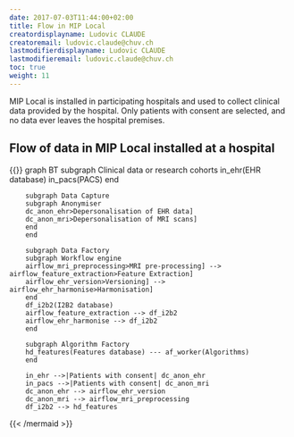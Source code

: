 ```yaml
---
date: 2017-07-03T11:44:00+02:00
title: Flow in MIP Local
creatordisplayname: Ludovic CLAUDE
creatoremail: ludovic.claude@chuv.ch
lastmodifierdisplayname: Ludovic CLAUDE
lastmodifieremail: ludovic.claude@chuv.ch
toc: true
weight: 11
---
```


MIP Local is installed in participating hospitals and used to collect clinical data
provided by the hospital. Only patients with consent are selected, and no data ever leaves
the hospital premises.

<!--more-->

## Flow of data in MIP Local installed at a hospital

{{<mermaid align="left">}}
graph BT
        subgraph Clinical data or research cohorts
        in_ehr(EHR database)
        in_pacs(PACS)
        end

        subgraph Data Capture
        subgraph Anonymiser
        dc_anon_ehr>Depersonalisation of EHR data]
        dc_anon_mri>Depersonalisation of MRI scans]
        end
        end

        subgraph Data Factory
        subgraph Workflow engine
        airflow_mri_preprocessing>MRI pre-processing] --> airflow_feature_extraction>Feature Extraction]
        airflow_ehr_version>Versioning] --> airflow_ehr_harmonise>Harmonisation]
        end
        df_i2b2(I2B2 database)
        airflow_feature_extraction --> df_i2b2
        airflow_ehr_harmonise --> df_i2b2
        end

        subgraph Algorithm Factory
        hd_features(Features database) --- af_worker(Algorithms)
        end

        in_ehr -->|Patients with consent| dc_anon_ehr
        in_pacs -->|Patients with consent| dc_anon_mri
        dc_anon_ehr --> airflow_ehr_version
        dc_anon_mri --> airflow_mri_preprocessing
        df_i2b2 --> hd_features
{{< /mermaid >}}
